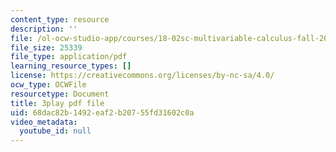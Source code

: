 ```yaml
---
content_type: resource
description: ''
file: /ol-ocw-studio-app/courses/18-02sc-multivariable-calculus-fall-2010/68dac82b1492eaf2b20755fd31602c0a_ImzS_gSbjK4.pdf
file_size: 25339
file_type: application/pdf
learning_resource_types: []
license: https://creativecommons.org/licenses/by-nc-sa/4.0/
ocw_type: OCWFile
resourcetype: Document
title: 3play pdf file
uid: 68dac82b-1492-eaf2-b207-55fd31602c0a
video_metadata:
  youtube_id: null
---
```

